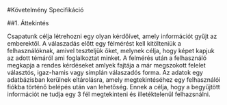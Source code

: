 #Követelmény Specifikáció

##1. Áttekintés

Csapatunk célja létrehozni egy olyan kérdőívet, amely információt gyűjt az emberektől. A válaszadás előtt egy félmérést kell kitölteniük a felhasználóknak, amivel teszteljük őket, melynek célja, hogy képet kapjuk az adott témáról ami foglalkoztat minket. A felmérés után a felhasználó megkapja a rendes kérdéseket amlyek fajtája a már megszokott felelet választós, igaz-hamis vagy simplán válaszadós forma. Az adatok egy adatbázisban kerülnek eltárolásra, amely megtekintéséhez egy felhasználói fiókba történő belépés után van lehetőség. Ennek a célja, hogy a begyűjtött információt ne tudja egy 3 fél megtekinteni és illetéktelenül felhazsnálni.




